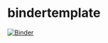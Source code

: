 # bindertemplate

[![Binder](https://mybinder.org/badge_logo.svg)](https://mybinder.org/v2/gh/dtantalidis2002/bindertemplate/HEAD)
